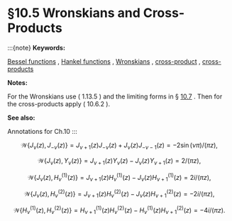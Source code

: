 # §10.5 Wronskians and Cross-Products

:::{note}
**Keywords:**

[Bessel functions](http://dlmf.nist.gov/search/search?q=Bessel%20functions) , [Hankel functions](http://dlmf.nist.gov/search/search?q=Hankel%20functions) , [Wronskians](http://dlmf.nist.gov/search/search?q=Wronskians) , [cross-product](http://dlmf.nist.gov/search/search?q=cross-product) , [cross-products](http://dlmf.nist.gov/search/search?q=cross-products)

**Notes:**

For the Wronskians use ( 1.13.5 ) and the limiting forms in § [10.7](./10.7.md "§10.7 Limiting Forms ‣ Bessel and Hankel Functions ‣ Chapter 10 Bessel Functions") . Then for the cross-products apply ( 10.6.2 ).

**See also:**

Annotations for Ch.10
:::


<a id="E1"></a>
$$
\mathscr{W}\left\{J_{\nu}\left(z\right),J_{-\nu}\left(z\right)\right\}=J_{\nu+1}\left(z\right)J_{-\nu}\left(z\right)+J_{\nu}\left(z\right)J_{-\nu-1}\left(z\right)=-2\sin\left(\nu\pi\right)/(\pi z), \tag{10.5.1}
$$


<a id="E2"></a>
$$
\mathscr{W}\left\{J_{\nu}\left(z\right),Y_{\nu}\left(z\right)\right\}=J_{\nu+1}\left(z\right)Y_{\nu}\left(z\right)-J_{\nu}\left(z\right)Y_{\nu+1}\left(z\right)=2/(\pi z), \tag{10.5.2}
$$


<a id="E3"></a>
$$
\mathscr{W}\left\{J_{\nu}\left(z\right),{H^{(1)}_{\nu}}\left(z\right)\right\}=J_{\nu+1}\left(z\right){H^{(1)}_{\nu}}\left(z\right)-J_{\nu}\left(z\right){H^{(1)}_{\nu+1}}\left(z\right)=2i/(\pi z), \tag{10.5.3}
$$


<a id="E4"></a>
$$
\mathscr{W}\left\{J_{\nu}\left(z\right),{H^{(2)}_{\nu}}\left(z\right)\right\}=J_{\nu+1}\left(z\right){H^{(2)}_{\nu}}\left(z\right)-J_{\nu}\left(z\right){H^{(2)}_{\nu+1}}\left(z\right)=-2i/(\pi z), \tag{10.5.4}
$$


<a id="E5"></a>
$$
\mathscr{W}\left\{{H^{(1)}_{\nu}}\left(z\right),{H^{(2)}_{\nu}}\left(z\right)\right\}={H^{(1)}_{\nu+1}}\left(z\right){H^{(2)}_{\nu}}\left(z\right)-{H^{(1)}_{\nu}}\left(z\right){H^{(2)}_{\nu+1}}\left(z\right)=-4i/(\pi z). \tag{10.5.5}
$$
